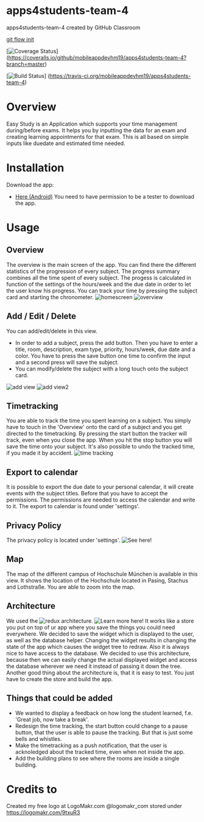 # apps4students-team-4
apps4students-team-4 created by GitHub Classroom

[git flow init](https://ob.cs.hm.edu/exercises.html)

[![Coverage Status](https://coveralls.io/repos/github/mobileappdevhm19/apps4students-team-4/badge.svg?branch=develop)] (https://coveralls.io/github/mobileappdevhm19/apps4students-team-4?branch=master)

[![Build Status](https://travis-ci.org/mobileappdevhm19/apps4students-team-4.svg?branch=master)] (https://travis-ci.org/mobileappdevhm19/apps4students-team-4)

# Overview
Easy Study is an Application which supports your time management during/before exams. It helps you by inputting the data for an exam and creating learning appointments for that exam. This is all based on simple inputs like duedate and estimated time needed.

# Installation
Download the app:
- [Here (Android)](https://play.google.com/store/apps/details?id=edu.hm.cs.mobile.easy_study)
You need to have permission to be a tester to download the app.

# Usage

## Overview
The overview is the main screen of the app. You can find there the different statistics of the progression of every subject. 
The progress summary combines all the time spent of every subject. The progess is calculated in function of the settings of the hours/week and the due date in order to let the user know his progress.
You can track your time by pressing the subject card and starting the chronometer.
![homescreen](screenshot/IMG_4423.PNG)
![overview](screenshot/IMG_4427.PNG)

## Add / Edit / Delete
You can add/edit/delete in this view. 
* In order to add a subject, press the add button. Then you have to enter a title, room, description, exam type, priority, hours/week, due date and a color. You have to press the save button one time to confirm the input and a second press will save the subject.
* You can modify/delete the subject with a long touch onto the subject card.

![add view](screenshot/IMG_4424.PNG)
![add view2](screenshot/IMG_4425.PNG)

## Timetracking
You are able to track the time you spent learning on a subject. You simply have to touch in the 'Overview' onto the card of a subject and you get directed to the timetracking. By pressing the start button the tracker will track, even when you close the app. When you hit the stop button you will save the time onto your subject. It's also possible to undo the tracked time, if you made it by accident.
![time tracking](screenshot/Screenshot_20190704-220458.jpg)

## Export to calendar
It is possible to export the due date to your personal calendar, it will create events with the subject titles. Before that you have to accept the permissions. The permissions are needed to access the calendar and write to it. The export to calendar is found under 'settings'. 

## Privacy Policy
The privacy policy is located under 'settings'. ![See here!](https://github.com/mobileappdevhm19/apps4students-team-4/tree/develop/privacy)

## Map
The map of the different campus of Hochschule München is available in this view. It shows the location of the Hochschule located in Pasing, Stachus and Lothstraße. You are able to zoom into the map.

## Architecture
We used the ![redux](https://pub.dev/packages/flutter_redux) architecture. ![Learn more here!](https://www.youtube.com/watch?v=zKXz3pUkw9A&t=789s)
It works like a store you put on top of ur app where you save the things you could need everywhere. We decided to save the widget which is displayed to the user, as well as the database helper. Changing the widget results in changing the state of the app which causes the widget tree to redraw. Also it is always nice to have access to the database. We decided to use this architecture, because then we can easily change the actual displayed widget and access the database wherever we need it instead of passing it down the tree.
Another good thing about the architecture is, that it is easy to test. You just have to create the store and build the app.

## Things that could be added
* We wanted to display a feedback on how long the student learned, f.e. 'Great job, now take a break'.
* Redesign the time tracking, the start button could change to a pause button, that the user is able to pause the tracking. But that is just some bells and whistles.
* Make the timetracking as a push notification, that the user is acknoledged about the tracked time, even when not inside the app.
* Add the building plans to see where the rooms are inside a single building.

# Credits to 
Created my free logo at LogoMakr.com @logomakr_com stored under https://logomakr.com/9txuR3
